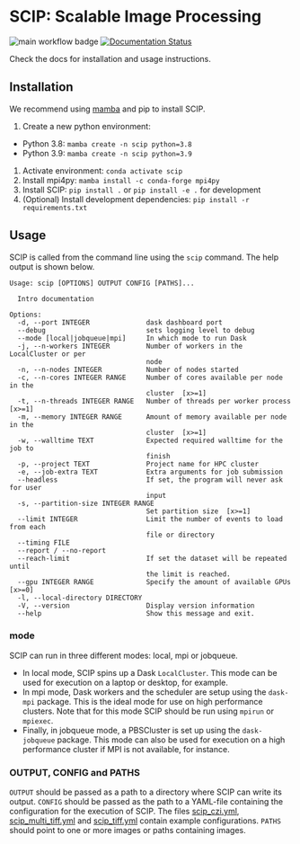 # SCIP: Scalable Image Processing

![main workflow badge](https://github.com/ScalableImagingPipeline/dask-pipeline/actions/workflows/main.yml/badge.svg) [![Documentation Status](https://readthedocs.org/projects/scalable-cytometry-image-processing/badge/?version=latest)](https://scalable-cytometry-image-processing.readthedocs.io/en/latest/?badge=latest)

Check the docs for installation and usage instructions.

## Installation

We recommend using [mamba](https://github.com/mamba-org/mamba) and pip to install SCIP.

1. Create a new python environment:
 - Python 3.8: `mamba create -n scip python=3.8`
 - Python 3.9: `mamba create -n scip python=3.9`
1. Activate environment: `conda activate scip`
1. Install mpi4py: `mamba install -c conda-forge mpi4py`
1. Install SCIP: `pip install .` or `pip install -e .` for development
1. (Optional) Install development dependencies: `pip install -r requirements.txt`

## Usage

SCIP is called from the command line using the `scip` command. The help output is shown below.

```
Usage: scip [OPTIONS] OUTPUT CONFIG [PATHS]...

  Intro documentation

Options:
  -d, --port INTEGER              dask dashboard port
  --debug                         sets logging level to debug
  --mode [local|jobqueue|mpi]     In which mode to run Dask
  -j, --n-workers INTEGER         Number of workers in the LocalCluster or per
                                  node
  -n, --n-nodes INTEGER           Number of nodes started
  -c, --n-cores INTEGER RANGE     Number of cores available per node in the
                                  cluster  [x>=1]
  -t, --n-threads INTEGER RANGE   Number of threads per worker process  [x>=1]
  -m, --memory INTEGER RANGE      Amount of memory available per node in the
                                  cluster  [x>=1]
  -w, --walltime TEXT             Expected required walltime for the job to
                                  finish
  -p, --project TEXT              Project name for HPC cluster
  -e, --job-extra TEXT            Extra arguments for job submission
  --headless                      If set, the program will never ask for user
                                  input
  -s, --partition-size INTEGER RANGE
                                  Set partition size  [x>=1]
  --limit INTEGER                 Limit the number of events to load from each
                                  file or directory
  --timing FILE
  --report / --no-report
  --reach-limit                   If set the dataset will be repeated until
                                  the limit is reached.
  --gpu INTEGER RANGE             Specify the amount of available GPUs  [x>=0]
  -l, --local-directory DIRECTORY
  -V, --version                   Display version information
  --help                          Show this message and exit.

```

### mode

SCIP can run in three different modes: local, mpi or jobqueue.
 - In local mode, SCIP spins up a Dask `LocalCluster`. This mode can be used for execution on a laptop or desktop, for example.
 - In mpi mode, Dask workers and the scheduler are setup using the `dask-mpi` package. This is the ideal mode for use on high performance clusters. Note that for this mode SCIP should be run using `mpirun` or `mpiexec`.
 - Finally, in jobqueue mode, a PBSCluster is set up using the `dask-jobqueue` package. This mode can also be used for execution on a high performance cluster if MPI is not available, for instance.

### OUTPUT, CONFIG and PATHS

`OUTPUT` should be passed as a path to a directory where SCIP can write its output. `CONFIG` should be passed as the path to a YAML-file containing the configuration for the execution of SCIP. The files [scip_czi.yml](scip_czi.yml), [scip_multi_tiff.yml](scip_multi_tiff.yml) and [scip_tiff.yml](scip_tiff.yml) contain example configurations. `PATHS` should point to one or more images or paths containing images.
